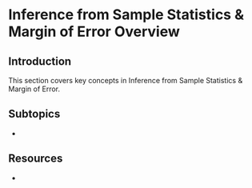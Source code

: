 # Inference from Sample Statistics & Margin of Error Overview

## Introduction

This section covers key concepts in Inference from Sample Statistics & Margin of Error.

## Subtopics

- 

## Resources

- 

